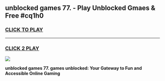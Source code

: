 
## unblocked games 77. - Play Unblocked Gmaes & Free #cq1h0
<h3>
<a href="https://premium.freeplayer.one?title=unblocked_games_77.&ref=01M">CLICK TO PLAY</a></h3>
<hr>

<h3>
<a href="https://premium.freeplayer.one?title=unblocked_games_77.&ref=01M">CLICK 2 PLAY</a>
  
</h3>

<a href="https://premium.freeplayer.one?title=unblocked_games_77.&ref=01M"><img src="https://clearcache.store/games.png"></a>


**unblocked games 77. games unblocked: Your Gateway to Fun and Accessible Online Gaming**
